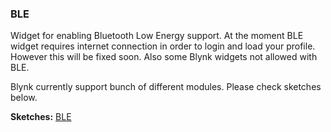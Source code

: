 
### BLE

Widget for enabling Bluetooth Low Energy support. At the moment BLE widget requires 
internet connection in order to login and load your profile. However this will be fixed soon. Also some Blynk 
widgets not allowed with BLE.

Blynk currently support bunch of different modules. Please check sketches below.
 
**Sketches:** [BLE](https://github.com/blynkkk/blynk-library/tree/master/examples/Boards_Bluetooth)